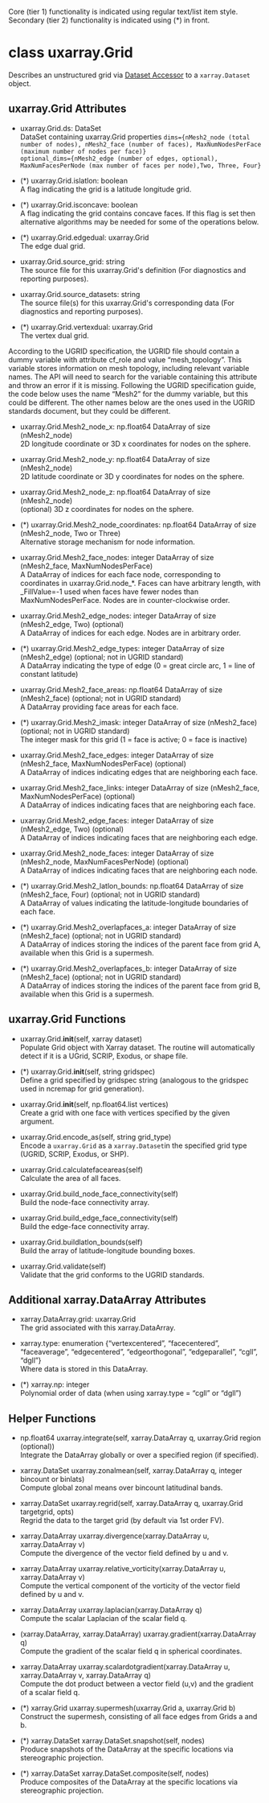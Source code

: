 Core (tier 1) functionality is indicated using regular text/list
item style. \
Secondary (tier 2) functionality is indicated using (*) in front.

# class uxarray.Grid

Describes an unstructured grid via [Dataset 
Accessor](https://docs.xarray.dev/en/stable/internals/extending-xarray.html) 
to a ``xarray.Dataset`` object.

## uxarray.Grid Attributes

- uxarray.Grid.ds: DataSet\
  DataSet containing uxarray.Grid properties
  `dims={nMesh2_node (total number of nodes),
  nMesh2_face (number of faces),
  MaxNumNodesPerFace (maximum number of nodes per face)}` \
  `optional_dims={nMesh2_edge (number of edges, optional),
  MaxNumFacesPerNode (max number of faces per node),Two, Three, Four}`

- (*) uxarray.Grid.islatlon: boolean \
  A flag indicating the grid is a latitude longitude grid.

- (*) uxarray.Grid.isconcave: boolean \
  A flag indicating the grid contains concave faces.  If
  this flag is set then alternative algorithms may be needed
  for some of the operations below.

- (*) uxarray.Grid.edgedual: uxarray.Grid \
  The edge dual grid.

- uxarray.Grid.source_grid: string \
  The source file for this uxarray.Grid's definition (For
  diagnostics and reporting purposes).

- uxarray.Grid.source_datasets: string \
  The source file(s) for this uxarray.Grid's corresponding
  data (For diagnostics and reporting purposes).

- (*) uxarray.Grid.vertexdual: uxarray.Grid \
  The vertex dual grid.

According to the UGRID specification, the UGRID file should
contain a dummy variable with attribute cf_role and value
“mesh_topology”.  This variable stores information on mesh
topology, including relevant variable names.  The API will
need to search for the variable containing this attribute
and throw an error if it is missing.  Following the UGRID
specification guide, the code below uses the name “Mesh2”
for the dummy variable, but this could be different. The
other names below are the ones used in the UGRID standards
document, but they could be different.

- uxarray.Grid.Mesh2_node_x: np.float64 DataArray of size (nMesh2_node) \
  2D longitude coordinate or 3D x coordinates for nodes on the sphere.

- uxarray.Grid.Mesh2_node_y: np.float64 DataArray of size (nMesh2_node) \
  2D latitude coordinate or 3D y coordinates for nodes on the sphere.

- uxarray.Grid.Mesh2_node_z: np.float64 DataArray of size (nMesh2_node) \
  (optional)
  3D z coordinates for nodes on the sphere.

- (*) uxarray.Grid.Mesh2_node_coordinates: np.float64 DataArray of size
  (nMesh2_node, Two or Three) \
  Alternative storage mechanism for node information.

- uxarray.Grid.Mesh2_face_nodes: integer DataArray of size
  (nMesh2_face, MaxNumNodesPerFace) \
  A DataArray of indices for each face node, corresponding to coordinates
  in uxarray.Grid.node_*.  Faces can have arbitrary length, with
  _FillValue=-1 used when faces have fewer nodes than MaxNumNodesPerFace.
  Nodes are in counter-clockwise order.

- uxarray.Grid.Mesh2_edge_nodes: integer DataArray of size (nMesh2_edge, Two)
  (optional) \
  A DataArray of indices for each edge.  Nodes are in arbitrary order.

- (*) uxarray.Grid.Mesh2_edge_types: integer DataArray of size (nMesh2_edge)
  (optional; not in UGRID standard) \
  A DataArray indicating the type of edge (0 = great circle arc, 1 = line of
  constant latitude)

- uxarray.Grid.Mesh2_face_areas: np.float64 DataArray of size (nMesh2_face)
  (optional; not in UGRID standard) \
  A DataArray providing face areas for each face.

- (*) uxarray.Grid.Mesh2_imask: integer DataArray of size (nMesh2_face)
  (optional; not in UGRID standard) \
  The integer mask for this grid (1 = face is active; 0 = face is inactive)

- uxarray.Grid.Mesh2_face_edges: integer DataArray of size (nMesh2_face,
  MaxNumNodesPerFace) (optional) \
  A DataArray of indices indicating edges that are neighboring each face.

- uxarray.Grid.Mesh2_face_links: integer DataArray of size (nMesh2_face,
  MaxNumNodesPerFace) (optional) \
  A DataArray of indices indicating faces that are neighboring each face.

- uxarray.Grid.Mesh2_edge_faces: integer DataArray of size (nMesh2_edge,
  Two) (optional) \
  A DataArray of indices indicating faces that are neighboring each edge.

- uxarray.Grid.Mesh2_node_faces: integer DataArray of size (nMesh2_node,
  MaxNumFacesPerNode) (optional) \
  A DataArray of indices indicating faces that are neighboring each node.

- (*) uxarray.Grid.Mesh2_latlon_bounds: np.float64 DataArray of size
  (nMesh2_face, Four) (optional; not in UGRID standard) \
  A DataArray of values indicating the latitude-longitude boundaries of
  each face.

- (*) uxarray.Grid.Mesh2_overlapfaces_a: integer DataArray of size
  (nMesh2_face) (optional; not in UGRID standard) \
  A DataArray of indices storing the indices of the parent face from
  grid A, available when this Grid is a supermesh.

- (*) uxarray.Grid.Mesh2_overlapfaces_b: integer DataArray of size
  (nMesh2_face) (optional; not in UGRID standard) \
  A DataArray of indices storing the indices of the parent face from
  grid B, available when this Grid is a supermesh.

## uxarray.Grid  Functions

- uxarray.Grid.__init__(self, xarray dataset) \
  Populate Grid object with Xarray dataset.  The routine will automatically
  detect if it is a UGrid, SCRIP, Exodus, or shape file.

- (*) uxarray.Grid.__init__(self, string gridspec) \
  Define a grid specified by gridspec string (analogous to the gridspec
  used in ncremap for grid generation).

- uxarray.Grid.__init__(self, np.float64.list vertices) \
  Create a grid with one face with vertices specified by the given argument.

- uxarray.Grid.encode_as(self, string grid_type) \
  Encode a `uxarray.Grid` as a `xarray.Dataset`in the specified grid type
  (UGRID, SCRIP, Exodus, or SHP).

- uxarray.Grid.calculatefaceareas(self) \
  Calculate the area of all faces.

- uxarray.Grid.build_node_face_connectivity(self) \
  Build the node-face connectivity array.

- uxarray.Grid.build_edge_face_connectivity(self) \
  Build the edge-face connectivity array.

- uxarray.Grid.buildlatlon_bounds(self) \
  Build the array of latitude-longitude bounding boxes.

- uxarray.Grid.validate(self) \
  Validate that the grid conforms to the UGRID standards.

## Additional xarray.DataArray Attributes

- xarray.DataArray.grid: uxarray.Grid \
  The grid associated with this xarray.DataArray.

- xarray.type: enumeration {“vertexcentered”, “facecentered”,
  “faceaverage”, “edgecentered”, “edgeorthogonal”, “edgeparallel”,
  “cgll”, “dgll”} \
  Where data is stored in this DataArray.

- (*) xarray.np: integer \
  Polynomial order of data (when using xarray.type = “cgll” or “dgll”)

## Helper Functions

- np.float64 uxarray.integrate(self, xarray.DataArray q,
  uxarray.Grid region (optional)) \
  Integrate the DataArray globally or over a specified region
  (if specified).

- xarray.DataSet uxarray.zonalmean(self, xarray.DataArray q,
  integer bincount or binlats) \
  Compute global zonal means over bincount latitudinal bands.

- xarray.DataSet uxarray.regrid(self, xarray.DataArray q,
  uxarray.Grid targetgrid, opts) \
  Regrid the data to the target grid (by default via 1st order FV).

- xarray.DataArray uxarray.divergence(xarray.DataArray u,
  xarray.DataArray v) \
  Compute the divergence of the vector field defined by u and v.

- xarray.DataArray uxarray.relative_vorticity(xarray.DataArray u,
  xarray.DataArray v) \
  Compute the vertical component of the vorticity of the vector field defined by u and v.

- xarray.DataArray uxarray.laplacian(xarray.DataArray q) \
  Compute the scalar Laplacian of the scalar field q.

- (xarray.DataArray, xarray.DataArray) uxarray.gradient(xarray.DataArray q) \
  Compute the gradient of the scalar field q in spherical coordinates.

- xarray.DataArray uxarray.scalardotgradient(xarray.DataArray u,
  xarray.DataArray v, xarray.DataArray q) \
  Compute the dot product between a vector field (u,v) and the gradient of a scalar field q.

- (*) xarray.Grid uxarray.supermesh(uxarray.Grid a, uxarray.Grid b) \
  Construct the supermesh, consisting of all face edges from Grids a and b.

- (*) xarray.DataSet xarray.DataSet.snapshot(self, nodes) \
  Produce snapshots of the DataArray at the specific locations via stereographic projection.

- (*) xarray.DataSet xarray.DataSet.composite(self, nodes) \
  Produce composites of the DataArray at the specific locations via stereographic projection.
